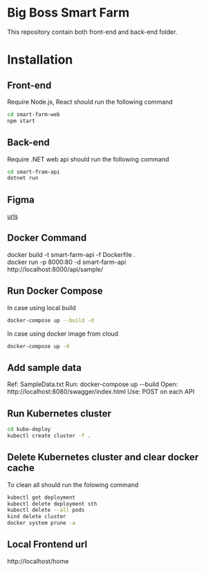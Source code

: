 # Big Boss Smart Farm
This repository contain both front-end and back-end folder.

# Installation

## Front-end
Require Node.js, React
should run the following command
```bash
cd smart-farm-web
npm start
```

## Back-end
Require .NET web api
should run the following command
```bash
cd smart-fram-api
dotnet run
```

## Figma
[urls](https://www.figma.com/file/qlVsocu2vHWCLLYSXjVo59/SPE-project)

## Docker Command
docker build -t smart-farm-api -f Dockerfile . <br />
docker run  -p 8000:80 -d smart-farm-api <br />
http://localhost:8000/api/sample/

## Run Docker Compose
In case using local build
```bash
docker-compose up --build -d
```
In case using docker image from cloud
```bash
docker-compose up -d
```

## Add sample data
Ref: SampleData.txt
Run: docker-compose up --build
Open: http://localhost:8080/swagger/index.html
Use: POST on each API

## Run Kubernetes cluster
```bash
cd kube-deploy
kubectl create cluster -f .
```

## Delete Kubernetes cluster and clear docker cache
To clean all should run the folowing command
```bash
kubectl get deployment
kubectl delete deployment sth
kubectl delete --all pods
kind delete cluster
docker system prune -a
```

## Local Frontend url
http://localhost/home
